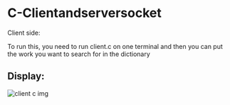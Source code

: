 # C-Clientandserversocket

Client side: 

To run this, you need to run client.c on one terminal and then you can put the work you want to search for in the dictionary 

## Display:

![client c img](https://user-images.githubusercontent.com/94620098/208715513-8c1b05d1-221e-439e-9cec-df8f6d197387.jpg)
